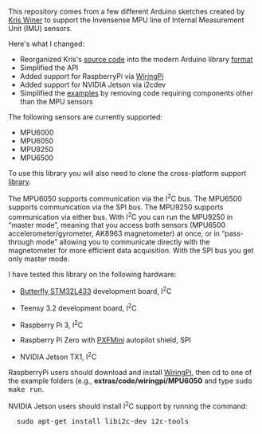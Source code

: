 This repository comes from a few different Arduino sketches created by [Kris Winer](https://github.com/kriswiner) 
to support the Invensense MPU line of Internal Measurement Unit (IMU) sensors.  

Here's what I changed:
* Reorganized Kris's
[source code](https://github.com/kriswiner/MPU9250/tree/master/MPU9250_BME280_SPIFlash_Ladybug) 
into the modern Arduino library [format](https://github.com/arduino/arduino/wiki/arduino-ide-1.5:-library-specification)
* Simplified the API
* Added support for RaspberryPi via [WiringPi](http://wiringpi.com/)
* Added support for NVIDIA Jetson via i2cdev
* Simplified the 
[examples](https://github.com/kriswiner/MPU9250/blob/master/MPU9250_BME280_SPIFlash_Ladybug/MPU9250_BME280_SPIFlash_Ladybug.ino) 
by removing code requiring components other than the MPU sensors

The following sensors are currently supported:

* MPU6000
* MPU6050
* MPU9250
* MPU6500

To use this library you will also need to clone the cross-platform support
[library](https://github.com/simondlevy/CrossPlatformDataBus).

The MPU6050 supports communication via the I<sup>2</sup>C bus.  The MPU6500
supports communication via the SPI bus.  The MPU9250 supports communication via
either bus.  With I<sup>2</sup>C you can run the MPU9250 in &ldquo;master
mode&rdquo;, meaning that you access both sensors (MPU6500
accelerometer/gyrometer, AK8963 magnetometer) at once, or in
&ldquo;pass-through mode&rdquo; allowing you to communicate directly with the
magnetometer for more efficient data acquisition.  With the SPI bus you get
only master mode.  

I have tested this library on the following hardware:

* [Butterfly STM32L433](https://www.tindie.com/products/TleraCorp/butterfly-stm32l433-development-board/) 
development board, I<sup>2</sup>C

* Teensy 3.2 development board, I<sup>2</sup>C

* Raspberry Pi 3, I<sup>2</sup>C

* Raspberry Pi Zero with [PXFMini](http://erlerobotics.com/blog/product/pxfmini/) autopilot shield, SPI 

* NVIDIA Jetson TX1, I<sup>2</sup>C

RaspberryPi users should download and install
[WiringPi](http://wiringpi.com/), then cd to one of the example folders (e.g., <b>extras/code/wiringpi/MPU6050</b>
and type <tt>sudo make run</tt>.

NVIDIA Jetson users should install I<sup>2</sup>C support by running the command:
<pre>
  sudo apt-get install libi2c-dev i2c-tools
</pre>
